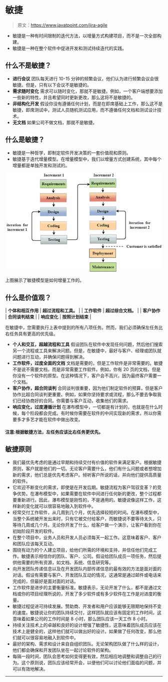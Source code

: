 # 敏捷

> 原文：<https://www.javatpoint.com/jira-agile>

*   敏捷是一种有时间限制的迭代方法，以增量方式构建项目，而不是一次全部构建。
*   敏捷是一种在整个软件中促进开发和测试持续迭代的实践。

## 什么不是敏捷？

*   **进行会议**
    团队每天进行 10-15 分钟的频繁会议，他们认为进行频繁会议会很敏捷。但是，只有以下会议不是敏捷的。
*   **需求随时变化**
    需求可以随时变化，那就不是敏捷。例如，一个客户端想要添加一些新的特性，并且希望同时更新更改，那么这将不是敏捷的。
*   **非结构化开发**
    假设你没有遵循任何计划，而是在即席基础上工作，那么这不是敏捷，即席测试中，测试人员随机测试应用，而不遵循任何文档和测试设计技术。
*   **无文档**
    如果公司不做文档，那就不是敏捷。

## 什么是敏捷？

*   敏捷是一种哲学，即制定软件开发决策的一套价值观和原则。
*   敏捷基于迭代增量模型。在增量模型中，我们以增量方式创建系统，其中每个增量都是单独开发和测试的。

![Agile](img/477ce91ffcfd7c39d9a563c500371046.png)

上图展示了敏捷模型是如何增量工作的。

## 什么是价值观？

| **个体和相互作用** | **超过流程和工具。** |
| **工作软件** | **超过综合文档。** |
| **客户协作** | **合同谈判结束** |
| **响应变化** | **按照计划结束** |

在敏捷中，您需要执行上表中提到的所有八项任务。然而，我们必须确保左任务比右任务具有更高的优先级。

*   **个人和交互，超越流程和工具**
    假设团队在软件中发现任何问题，然后他们搜索另一个流程或工具来解决问题。但是，在敏捷中，最好与客户、经理或团队就问题进行互动，并确保问题得到解决。
*   **工作软件，过度全面的文档**
    文档是需要的，但是工作软件是非常需要的。敏捷不是说不需要文档，而是非常需要工作软件。例如，你有 20 页的文档，但是你没有一个软件的原型。在这种情况下，客户会不高兴，因为最终客户需要一个文档。
*   **客户协作，超合同谈判**
    合同谈判很重要，因为他们制定软件的预算，但是客户协作比超合同谈判更重要。例如，如果你坚持要求或流程，那么不要去争取我们已经协商好的合同。你需要与客户互动，收集他们的需求。
*   **响应变化，过度遵循计划**
    在瀑布模型中，一切都是有计划的，也就是在什么时候，每个阶段都会完成。有时候你需要在软件的中间实现新的需求，所以你需要多才多艺才能在软件中做出改变。

#### 注意:根据敏捷方法，左任务应该比右任务更优先。

## 敏捷原则

*   我们最优先考虑的是通过早期和持续交付有价值的软件来满足客户。根据敏捷原则，客户就是他们的一切。无论客户需要什么，他们有什么问题或者想增加新的需求，他们总是优先考虑客户。倾听客户所说的话，并向他们提供高质量的软件。
*   它欢迎不断变化的需求，即使是在开发后期。敏捷流程为客户驾驭变革？的竞争优势。在瀑布模型中，如果需要在软件中间进行任何新的更改，整个过程都要重新进行。因此，瀑布模型是刚性的，不是通用的。敏捷说像这样工作，这样新的变化就可以很容易地融入到软件中。
*   经常交付工作软件，从几周到几个月，优先选择较短的时间。在瀑布模型中，当整个系统被开发出来时，只有它被交付给客户，而敏捷说不要等待太久，只等待几周或几个月。无论你开发了什么，给客户做一个演示，让客户看到你在初始阶段开发的软件。
*   在整个项目中，业务人员和开发人员必须每天一起工作。这意味着客户、客户和团队应该每天互动。
*   围绕有动力的个人建立项目，给他们所需的环境和支持，并信任他们完成工作。敏捷表示相信你的团队、客户、公司。假设给团队成员一项任务，然后提供他需要的所有资源，如文档、系统、信息研究等。
*   向开发团队传递信息以及在开发团队内部传递信息的最有效的方法是面对面的对话。假设有需要与客户、开发团队互动的情况，这通常是通过邮件或电话来完成的，但最好是面对面的对话。
*   工作软件是进步的主要衡量标准。敏捷表示，无论开发了什么，都不是通过文档或你的项目经理所说的，开发了多少软件或有多少软件在工作是对进度的衡量。
*   敏捷过程促进可持续发展。赞助商、开发者和用户应该能够无限期地保持不变的速度。敏捷说让你的团队持续交付，这样团队就应该有固定的工作时间，这意味着如果公司的工作时间是 8 小时，那么团队应该一天工作 8 小时。
*   持续关注技术上的卓越和良好的设计增强了敏捷性，这意味着团队成员应该在技术上是健全的，这样他们就可以做出好的设计。如果做了任何改变，那么他们就可以很容易地融入到软件中。
*   最好的架构、需求和设计来自自组织团队。无论架构团队做了什么样的设计，他们都会确保和开发团队坐在一起讨论软件的架构。
*   每隔一段时间，团队会思考如何变得更有效，然后相应地调整和调整自己的行为。这个原则说，团队应该经常开会，以便他们可以讨论他们面临的问题，并可以有效地解决。

* * *